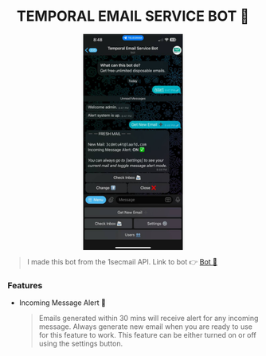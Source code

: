<div align="center">
  <h1>TEMPORAL EMAIL SERVICE BOT 🤖</h1>
  <img src="temp_mail.jpg" alt="Menu Options" style="display: block; margin: 0 auto; width: 200px; height: auto;">
</div>

> I made this bot from the 1secmail API. Link to bot 👉 <a href='https://t.me/temp_email_service_bot'>Bot 🤖</a>

### Features

- Incoming Message Alert 💬

  > Emails generated within 30 mins will receive alert for any incoming message. Always generate new email when you are ready to use for this feature to work. This feature can be either turned on or off using the settings button.
